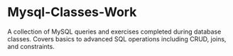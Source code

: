 # Mysql-Classes-Work
A collection of MySQL queries and exercises completed during database classes. Covers basics to advanced SQL operations including CRUD, joins, and constraints.
